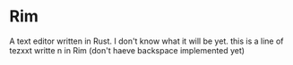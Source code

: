 # Rim

A text editor written in Rust. I don't know what it will be yet.
this is a line of tezxxt writte n in Rim (don't haeve backspace implemented yet)
